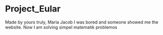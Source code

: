 # Project_Eular
Made by yours truly, Maria Jacob
I was bored and someone showed me the website. Now I am solving simpel matematik problemos
